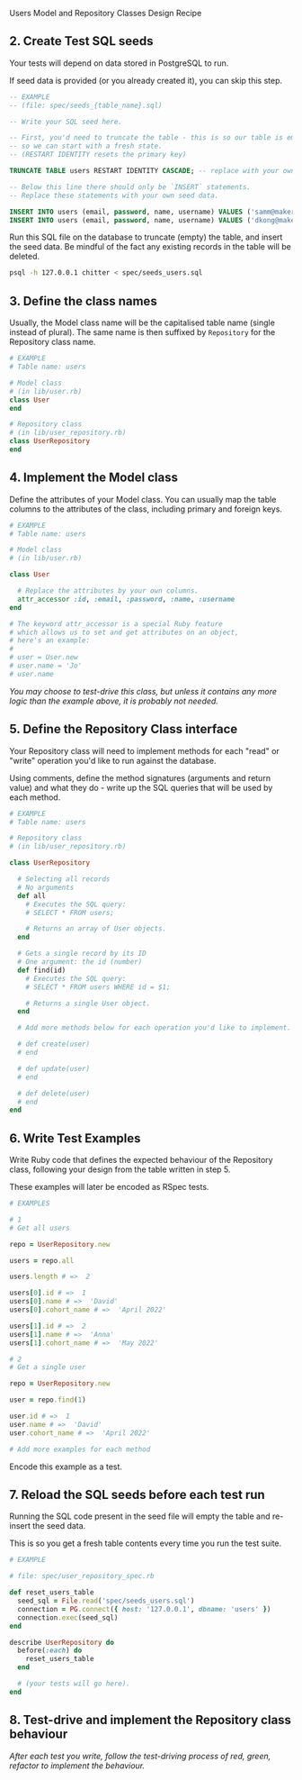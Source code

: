 Users Model and Repository Classes Design Recipe

## 2. Create Test SQL seeds

Your tests will depend on data stored in PostgreSQL to run.

If seed data is provided (or you already created it), you can skip this step.

```sql
-- EXAMPLE
-- (file: spec/seeds_{table_name}.sql)

-- Write your SQL seed here. 

-- First, you'd need to truncate the table - this is so our table is emptied between each test run,
-- so we can start with a fresh state.
-- (RESTART IDENTITY resets the primary key)

TRUNCATE TABLE users RESTART IDENTITY CASCADE; -- replace with your own table name.

-- Below this line there should only be `INSERT` statements.
-- Replace these statements with your own seed data.

INSERT INTO users (email, password, name, username) VALUES ('samm@makersacademy.com', 'password123', 'Sam Morgan', 'sjmog');
INSERT INTO users (email, password, name, username) VALUES ('dkong@makersacademy.com', 'banana123', 'Donkey Kong', 'dkong');
```

Run this SQL file on the database to truncate (empty) the table, and insert the seed data. Be mindful of the fact any existing records in the table will be deleted.

```bash
psql -h 127.0.0.1 chitter < spec/seeds_users.sql
```

## 3. Define the class names

Usually, the Model class name will be the capitalised table name (single instead of plural). The same name is then suffixed by `Repository` for the Repository class name.

```ruby
# EXAMPLE
# Table name: users

# Model class
# (in lib/user.rb)
class User
end

# Repository class
# (in lib/user_repository.rb)
class UserRepository
end
```

## 4. Implement the Model class

Define the attributes of your Model class. You can usually map the table columns to the attributes of the class, including primary and foreign keys.

```ruby
# EXAMPLE
# Table name: users

# Model class
# (in lib/user.rb)

class User

  # Replace the attributes by your own columns.
  attr_accessor :id, :email, :password, :name, :username
end

# The keyword attr_accessor is a special Ruby feature
# which allows us to set and get attributes on an object,
# here's an example:
#
# user = User.new
# user.name = 'Jo'
# user.name
```

*You may choose to test-drive this class, but unless it contains any more logic than the example above, it is probably not needed.*

## 5. Define the Repository Class interface

Your Repository class will need to implement methods for each "read" or "write" operation you'd like to run against the database.

Using comments, define the method signatures (arguments and return value) and what they do - write up the SQL queries that will be used by each method.

```ruby
# EXAMPLE
# Table name: users

# Repository class
# (in lib/user_repository.rb)

class UserRepository

  # Selecting all records
  # No arguments
  def all
    # Executes the SQL query:
    # SELECT * FROM users;

    # Returns an array of User objects.
  end

  # Gets a single record by its ID
  # One argument: the id (number)
  def find(id)
    # Executes the SQL query:
    # SELECT * FROM users WHERE id = $1;

    # Returns a single User object.
  end

  # Add more methods below for each operation you'd like to implement.

  # def create(user)
  # end

  # def update(user)
  # end

  # def delete(user)
  # end
end
```

## 6. Write Test Examples

Write Ruby code that defines the expected behaviour of the Repository class, following your design from the table written in step 5.

These examples will later be encoded as RSpec tests.

```ruby
# EXAMPLES

# 1
# Get all users

repo = UserRepository.new

users = repo.all

users.length # =>  2

users[0].id # =>  1
users[0].name # =>  'David'
users[0].cohort_name # =>  'April 2022'

users[1].id # =>  2
users[1].name # =>  'Anna'
users[1].cohort_name # =>  'May 2022'

# 2
# Get a single user

repo = UserRepository.new

user = repo.find(1)

user.id # =>  1
user.name # =>  'David'
user.cohort_name # =>  'April 2022'

# Add more examples for each method
```

Encode this example as a test.

## 7. Reload the SQL seeds before each test run

Running the SQL code present in the seed file will empty the table and re-insert the seed data.

This is so you get a fresh table contents every time you run the test suite.

```ruby
# EXAMPLE

# file: spec/user_repository_spec.rb

def reset_users_table
  seed_sql = File.read('spec/seeds_users.sql')
  connection = PG.connect({ host: '127.0.0.1', dbname: 'users' })
  connection.exec(seed_sql)
end

describe UserRepository do
  before(:each) do 
    reset_users_table
  end

  # (your tests will go here).
end
```

## 8. Test-drive and implement the Repository class behaviour

_After each test you write, follow the test-driving process of red, green, refactor to implement the behaviour._
